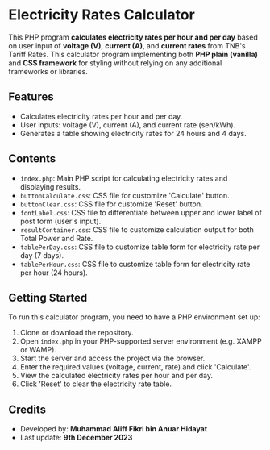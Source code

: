 # Electricity Rates Calculator

This PHP program **calculates electricity rates per hour and per day** based on user input of **voltage (V)**, **current (A)**, and **current rates** from TNB's Tariff Rates.
This calculator program implementing both **PHP plain (vanilla)** and **CSS framework** for styling without relying on any additional frameworks or libraries.

## Features

- Calculates electricity rates per hour and per day.
- User inputs: voltage (V), current (A), and current rate (sen/kWh).
- Generates a table showing electricity rates for 24 hours and 4 days.

## Contents

- `index.php`: Main PHP script for calculating electricity rates and displaying results.
- `buttonCalculate.css`: CSS file for customize 'Calculate' button.
- `buttonClear.css`: CSS file for customize 'Reset' button.
- `fontLabel.css`: CSS file to differentiate between upper and lower label of post form (user's input).
- `resultContainer.css`: CSS file to customize calculation output for both Total Power and Rate.
- `tablePerDay.css`: CSS file to customize table form for electricity rate per day (7 days).
- `tablePerHour.css`: CSS file to customize table form for electricity rate per hour (24 hours).

## Getting Started

To run this calculator program, you need to have a PHP environment set up:

1. Clone or download the repository.
2. Open `index.php` in your PHP-supported server environment (e.g. XAMPP or WAMP).
3. Start the server and access the project via the browser.
4. Enter the required values (voltage, current, rate) and click 'Calculate'.
5. View the calculated electricity rates per hour and per day.
6. Click 'Reset' to clear the electricity rate table.

## Credits

- Developed by: **Muhammad Aliff Fikri bin Anuar Hidayat**
- Last update: **9th December 2023**
